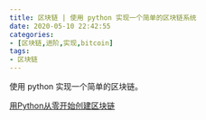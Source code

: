 ```yaml
---
title: 区块链 | 使用 python 实现一个简单的区块链系统
date: 2020-05-10 22:42:55
categories:
- [区块链,进阶,实现,bitcoin]
tags:
- 区块链
---
```

使用 python 实现一个简单的区块链。

[用Python从零开始创建区块链](https://learnblockchain.cn/2017/10/27/build_blockchain_by_python)

<!-- more -->